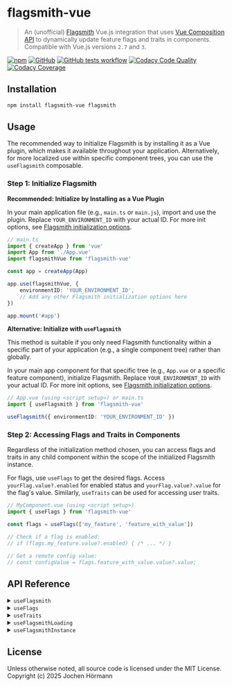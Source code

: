 # flagsmith-vue

> An (unofficial) [Flagsmith](https://www.flagsmith.com) Vue.js integration that uses [Vue Composition API](https://vuejs.org/guide/extras/composition-api-faq.html) to dynamically update feature flags and traits in components. Compatible with Vue.js versions `2.7` and `3`.

[![npm][badge-npm]][npm] [![GitHub][badge-github]][github] [![GitHub tests workflow][badge-actions]][actions] [![Codacy Code Quality][badge-codacy]][codacy] [![Codacy Coverage][badge-coverage]][codacy]

[npm]: https://www.npmjs.com/package/flagsmith-vue
[github]: https://github.com/jhoermann/flagsmith-vue
[actions]: https://github.com/jhoermann/flagsmith-vue/actions/workflows/tests.yml?query=branch%3Amain
[codacy]: https://app.codacy.com/gh/jhoermann/flagsmith-vue/dashboard

[badge-npm]: https://img.shields.io/npm/v/flagsmith-vue?logo=npm&logoColor=white&color=red
[badge-github]: https://img.shields.io/github/package-json/v/jhoermann/flagsmith-vue?logo=github&color=blue
[badge-actions]: https://img.shields.io/github/actions/workflow/status/jhoermann/flagsmith-vue/tests.yml?logo=github&label=Tests
[badge-codacy]: https://img.shields.io/codacy/grade/27a356f30e97429e9c8c0b865e41240a?logo=codacy
[badge-coverage]: https://img.shields.io/codacy/coverage/27a356f30e97429e9c8c0b865e41240a?logo=codacy

## Installation

```bash
npm install flagsmith-vue flagsmith
```

## Usage

The recommended way to initialize Flagsmith is by installing it as a Vue plugin, which makes it available throughout your application. Alternatively, for more localized use within specific component trees, you can use the `useFlagsmith` composable.

### Step 1: Initialize Flagsmith

**Recommended: Initialize by Installing as a Vue Plugin**

In your main application file (e.g., `main.ts` or `main.js`), import and use the plugin. Replace `YOUR_ENVIRONMENT_ID` with your actual ID. For more init options, see [Flagsmith initialization options](https://docs.flagsmith.com/clients/javascript#initialisation-options).

```typescript
// main.ts
import { createApp } from 'vue'
import App from './App.vue'
import flagsmithVue from 'flagsmith-vue'

const app = createApp(App)

app.use(flagsmithVue, {
    environmentID: 'YOUR_ENVIRONMENT_ID',
    // Add any other Flagsmith initialization options here
})

app.mount('#app')
```

**Alternative: Initialize with `useFlagsmith`**

This method is suitable if you only need Flagsmith functionality within a specific part of your application (e.g., a single component tree) rather than globally.

In your main app component for that specific tree (e.g., `App.vue` or a specific feature component), initialize Flagsmith. Replace `YOUR_ENVIRONMENT_ID` with your actual ID. For more init options, see [Flagsmith initialization options](https://docs.flagsmith.com/clients/javascript#initialisation-options).

```typescript
// App.vue (using <script setup>) or main.ts
import { useFlagsmith } from 'flagsmith-vue'

useFlagsmith({ environmentID: 'YOUR_ENVIRONMENT_ID' })
```

### Step 2: Accessing Flags and Traits in Components

Regardless of the initialization method chosen, you can access flags and traits in any child component within the scope of the initialized Flagsmith instance.

For flags, use `useFlags` to get the desired flags. Access `yourFlag.value?.enabled` for enabled status and `yourFlag.value?.value` for the flag's value. Similarly, `useTraits` can be used for accessing user traits.

```typescript
// MyComponent.vue (using <script setup>)
import { useFlags } from 'flagsmith-vue'

const flags = useFlags(['my_feature', 'feature_with_value'])

// Check if a flag is enabled:
// if (flags.my_feature.value?.enabled) { /* ... */ }

// Get a remote config value:
// const configValue = flags.feature_with_value.value?.value;
```

## API Reference

<details>
<summary><code>useFlagsmith</code></summary>

Initializes the Flagsmith integration. Call once in your root component (e.g., `App.vue`).

- **Parameters**:
    - `options: IInitConfig` (Required): Flagsmith client initialization options (see [Flagsmith docs](https://docs.flagsmith.com/clients/javascript#initialisation-options)).
    - `flagsmithInstance?: IFlagsmith` (Optional): An existing Flagsmith SDK instance.
- **Returns**: `FlagsmithHelper` - An object containing:
    - `flags: Ref<IFlags | undefined>` - Reactive flags object.
    - `traits: Ref<ITraits | undefined>` - Reactive traits object.
    - `loadingState: Ref<LoadingState | undefined>` - Reactive SDK loading status.
    - `flagsmithInstance: IFlagsmith` - Direct Flagsmith SDK instance.
- **Usage Example**:
    ```typescript
    import { useFlagsmith } from 'flagsmith-vue'
    useFlagsmith({ environmentID: 'YOUR_ENVIRONMENT_ID' })
    ```

</details>

<details>
<summary><code>useFlags</code></summary>

Accesses specified feature flags reactively.

- **Parameters**:
    - `flagsToUse: FKey<F>[]` (Required): Array of flag names to retrieve.
    - `flagsmithHelper?: FlagsmithHelper<F, T>` (Optional): `FlagsmithHelper` instance (uses global if not provided).
- **Returns**: `Object` - Keys are flag names, values are `ComputedRef<IFlagsmithFeature | undefined>`. Access flag properties via `.value` (e.g., `flags.my_flag.value?.enabled`).
- **Usage Example**:
    ```typescript
    import { useFlags } from 'flagsmith-vue'
    const flags = useFlags(['feature_one', 'feature_two'])
    // if (flags.feature_one.value?.enabled) { /* ... */ }
    // const value = flags.feature_two.value?.value;
    ```

</details>

<details>
<summary><code>useTraits</code></summary>

Accesses specified user traits reactively.

- **Parameters**:
    - `traitsToUse: T[]` (Required): Array of trait names to retrieve.
    - `flagsmithHelper?: FlagsmithHelper<F, T>` (Optional): `FlagsmithHelper` instance (uses global if not provided).
- **Returns**: `Object` - Keys are trait names, values are `ComputedRef<IFlagsmithTrait | undefined>`. Access trait properties via `.value` (e.g., `traits.my_trait.value?.value`).
- **Usage Example**:
    ```typescript
    import { useTraits } from 'flagsmith-vue'
    const traits = useTraits(['user_type', 'preferred_color'])
    // const userType = traits.user_type.value?.value;
    ```

</details>

<details>
<summary><code>useFlagsmithLoading</code></summary>

Provides reactive status information about the SDK's loading and fetching states.

- **Parameters**:
    - `flagsmithHelper?: FlagsmithHelper<F, T>` (Optional): `FlagsmithHelper` instance (uses global if not provided).
- **Returns**: `Object` - Contains `ComputedRef`s for SDK states:
    - `error: ComputedRef<Error | null>` - Error object if an error occurred.
    - `isFetching: ComputedRef<boolean>` - True if actively fetching.
    - `isLoading: ComputedRef<boolean>` - True during initial load.
    - `source: ComputedRef<FlagSource>` - Source of flag data (`'SERVER'`, `'CACHE'`, etc.).
- **Usage Example**:
    ```typescript
    import { useFlagsmithLoading } from 'flagsmith-vue'
    const { isLoading, isFetching, error, source } = useFlagsmithLoading()
    // <div v-if="isLoading.value">Loading...</div>
    ```

</details>

<details>
<summary><code>useFlagsmithInstance</code></summary>

Provides direct access to the underlying Flagsmith JavaScript SDK instance for advanced use cases.

- **Parameters**:
    - `flagsmithHelper?: FlagsmithHelper<F, T>` (Optional): `FlagsmithHelper` instance (uses global if not provided).
- **Returns**: `IFlagsmith` - The direct Flagsmith SDK instance.
- **Usage Example**:
    ```typescript
    import { useFlagsmithInstance } from 'flagsmith-vue'
    const flagsmithInstance = useFlagsmithInstance()
    // flagsmithInstance.identify('user_id');
    // flagsmithInstance.setTrait('example_trait', 123);
    ```
    Refer to the official [Flagsmith JavaScript Client SDK documentation](https://docs.flagsmith.com/clients/javascript) for all available SDK methods.

</details>

## License

Unless otherwise noted, all source code is licensed under the MIT License.  
Copyright (c) 2025 Jochen Hörmann
